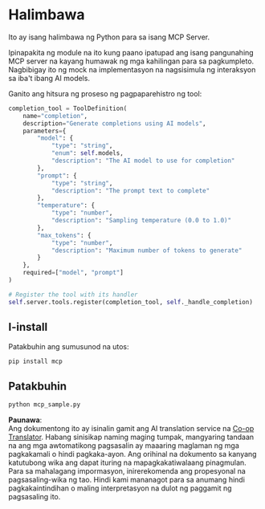 <!--
CO_OP_TRANSLATOR_METADATA:
{
  "original_hash": "584c4d6b470d865ad04746f5da3574b6",
  "translation_date": "2025-05-17T14:59:46+00:00",
  "source_file": "04-PracticalImplementation/samples/python/README.md",
  "language_code": "tl"
}
-->
# Halimbawa

Ito ay isang halimbawa ng Python para sa isang MCP Server.

Ipinapakita ng module na ito kung paano ipatupad ang isang pangunahing MCP server na kayang humawak ng mga kahilingan para sa pagkumpleto. Nagbibigay ito ng mock na implementasyon na nagsisimula ng interaksyon sa iba't ibang AI models.

Ganito ang hitsura ng proseso ng pagpaparehistro ng tool:

```python
completion_tool = ToolDefinition(
    name="completion",
    description="Generate completions using AI models",
    parameters={
        "model": {
            "type": "string",
            "enum": self.models,
            "description": "The AI model to use for completion"
        },
        "prompt": {
            "type": "string",
            "description": "The prompt text to complete"
        },
        "temperature": {
            "type": "number",
            "description": "Sampling temperature (0.0 to 1.0)"
        },
        "max_tokens": {
            "type": "number",
            "description": "Maximum number of tokens to generate"
        }
    },
    required=["model", "prompt"]
)

# Register the tool with its handler
self.server.tools.register(completion_tool, self._handle_completion)
```

## I-install

Patakbuhin ang sumusunod na utos:

```bash
pip install mcp
```

## Patakbuhin

```bash
python mcp_sample.py
```

**Paunawa**:  
Ang dokumentong ito ay isinalin gamit ang AI translation service na [Co-op Translator](https://github.com/Azure/co-op-translator). Habang sinisikap naming maging tumpak, mangyaring tandaan na ang mga awtomatikong pagsasalin ay maaaring maglaman ng mga pagkakamali o hindi pagkaka-ayon. Ang orihinal na dokumento sa kanyang katutubong wika ang dapat ituring na mapagkakatiwalaang pinagmulan. Para sa mahalagang impormasyon, inirerekomenda ang propesyonal na pagsasaling-wika ng tao. Hindi kami mananagot para sa anumang hindi pagkakaintindihan o maling interpretasyon na dulot ng paggamit ng pagsasaling ito.
